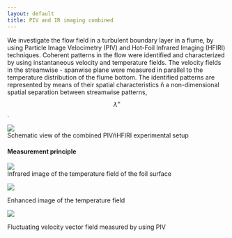 ```yaml
---
layout: default
title: PIV and IR imaging combined
---
```



We investigate the flow field in a turbulent boundary layer in a flume, by using Particle Image Velocimetry (PIV) and Hot-Foil Infrared Imaging (HFIRI) techniques. Coherent patterns in the flow were identified and characterized by using instantaneous velocity and temperature fields. The velocity fields in the streamwise - spanwise plane were measured in parallel to the temperature distribution of the flume bottom. The identified patterns are represented by means of their spatial characteristics ñ a non-dimensional spatial separation between streamwise patterns, $$\lambda^+$$. 



![](http://alexl.files.wordpress.com/2005/12/piv_ir.jpg)  
Schematic view of the combined PIVñHFIRI experimental setup

#### Measurement principle 



![](http://alexl.files.wordpress.com/2005/12/irimage.jpg)   
Infrared image of the temperature field of the foil surface



![](http://alexl.files.wordpress.com/2005/12/irimage2.jpg)   

Enhanced image of the temperature field



![](http://alexl.files.wordpress.com/2005/12/piv_ir_image.jpg)

Fluctuating velocity vector field measured by using PIV


